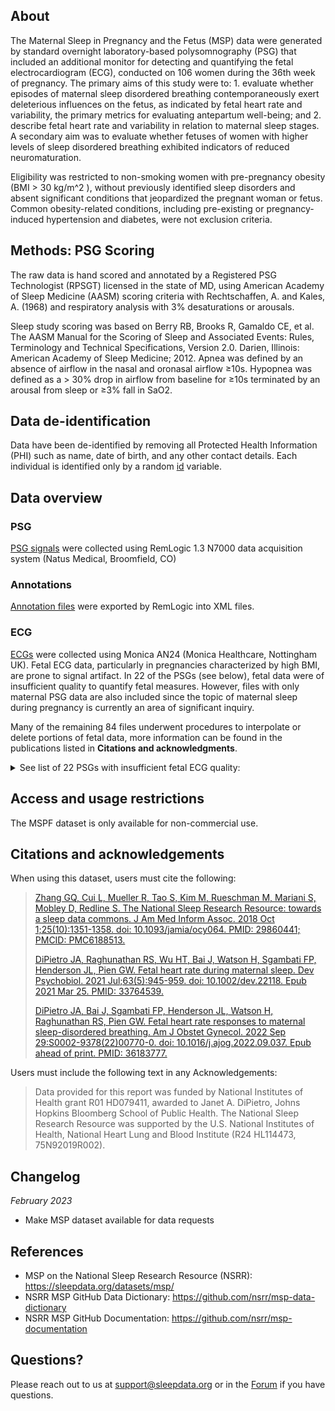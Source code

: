 ## About

The Maternal Sleep in Pregnancy and the Fetus (MSP) data were generated by standard overnight laboratory-based polysomnography (PSG) that included an additional monitor for detecting and quantifying the fetal electrocardiogram (ECG), conducted on 106 women during the 36th week of pregnancy. The primary aims of this study were to: 1. evaluate whether episodes of maternal sleep disordered breathing contemporaneously exert deleterious influences on the fetus, as indicated by fetal heart rate and variability, the primary metrics for evaluating antepartum well-being; and 2. describe fetal heart rate and variability in relation to maternal sleep stages. A secondary aim was to evaluate whether fetuses of women with higher levels of sleep disordered breathing exhibited indicators of reduced neuromaturation. 

Eligibility was restricted to non-smoking women with pre-pregnancy obesity (BMI > 30 kg/m^2 ), without previously identified sleep disorders and absent significant conditions that jeopardized the pregnant woman or fetus.  Common obesity-related conditions, including pre-existing or pregnancy-induced hypertension and diabetes, were not exclusion criteria. 

## Methods: PSG Scoring

The raw data is hand scored and annotated by a Registered PSG Technologist (RPSGT) licensed in the state of MD, using American Academy of Sleep Medicine (AASM) scoring criteria with Rechtschaffen, A. and Kales, A. (1968) and respiratory analysis with 3% desaturations or arousals.

Sleep study scoring was based on Berry RB, Brooks R, Gamaldo CE, et al. The AASM Manual for the Scoring of Sleep and Associated Events: Rules, Terminology and Technical Specifications, Version 2.0. Darien, Illinois: American Academy of Sleep Medicine; 2012. Apnea was defined by an absence of airflow in the nasal and oronasal airflow ≥10s. Hypopnea was defined as a > 30% drop in airflow from baseline for ≥10s terminated by an arousal from sleep or  ≥3% fall in SaO2. 

## Data de-identification

Data have been de-identified by removing all Protected Health Information (PHI) such as name, date of birth, and any other contact details. Each individual is identified only by a random [id](:variables_path:/id) variable.

## Data overview

### PSG
[PSG signals](:files_path:/PSG) were collected using RemLogic 1.3 N7000 data acquisition system (Natus Medical, Broomfield, CO) 

### Annotations
[Annotation files](:files_path:/Annotations) were exported by RemLogic into XML files. 

### ECG
[ECGs](:files_path:/ECG) were collected using Monica AN24 (Monica Healthcare, Nottingham UK). Fetal ECG data, particularly in pregnancies characterized by high BMI, are prone to signal artifact. In 22 of the PSGs (see below), fetal data were of insufficient quality to quantify fetal measures. However, files with only maternal PSG data are also included since the topic of maternal sleep during pregnancy is currently an area of significant inquiry. 

Many of the remaining 84 files underwent procedures to interpolate or delete portions of fetal data, more information can be found in the publications listed in **Citations and acknowledgments**. 

<details>
  <summary>See list of 22 PSGs with insufficient fetal ECG quality:</summary>

  <table>
<tr><td> S001 </td></tr>
<tr><td> 016 </td></tr>
<tr><td> 018 </td></tr>
<tr><td> 020 </td></tr>
<tr><td> 021 </td></tr>
<tr><td> 022 </td></tr>
<tr><td> 023 </td></tr>
<tr><td> 032 </td></tr>
<tr><td> 048 </td></tr>
<tr><td> 051 </td></tr>
<tr><td> 061 </td></tr>
<tr><td> 063 </td></tr>
<tr><td> 072 </td></tr>
<tr><td> 079 </td></tr>
<tr><td> 080 </td></tr>
<tr><td> 086 </td></tr>
<tr><td> 093 </td></tr>
<tr><td> 094 </td></tr>
<tr><td> 097 </td></tr>
<tr><td> 127 </td></tr>
<tr><td> 130 </td></tr>
<tr><td> 131 </td></tr>

</table>

</details>    


## Access and usage restrictions

The MSPF dataset is only available for non-commercial use.

## Citations and acknowledgements

When using this dataset, users must cite the following:

> [Zhang GQ, Cui L, Mueller R, Tao S, Kim M, Rueschman M, Mariani S, Mobley D, Redline S. The National Sleep Research Resource: towards a sleep data commons. J Am Med Inform Assoc. 2018 Oct 1;25(10):1351-1358. doi: 10.1093/jamia/ocy064. PMID: 29860441; PMCID: PMC6188513.](https://pubmed.ncbi.nlm.nih.gov/29860441/)
>
> [DiPietro JA, Raghunathan RS, Wu HT, Bai J, Watson H, Sgambati FP, Henderson JL, Pien GW. Fetal heart rate during maternal sleep. Dev Psychobiol. 2021 Jul;63(5):945-959. doi: 10.1002/dev.22118. Epub 2021 Mar 25. PMID: 33764539.](https://pubmed.ncbi.nlm.nih.gov/33764539/)
>
> [DiPietro JA, Bai J, Sgambati FP, Henderson JL, Watson H, Raghunathan RS, Pien GW. Fetal heart rate responses to maternal sleep-disordered breathing. Am J Obstet Gynecol. 2022 Sep 29:S0002-9378(22)00770-0. doi: 10.1016/j.ajog.2022.09.037. Epub ahead of print. PMID: 36183777.](https://pubmed.ncbi.nlm.nih.gov/36183777/)


Users must include the following text in any Acknowledgements:

> Data provided for this report was funded by National Institutes of Health grant R01 HD079411, awarded to Janet A. DiPietro, Johns Hopkins Bloomberg School of Public Health.
> The National Sleep Research Resource was supported by the U.S. National Institutes of Health, National Heart Lung and Blood Institute (R24 HL114473, 75N92019R002).

## Changelog

*February 2023*

- Make MSP dataset available for data requests

## References

- MSP on the National Sleep Research Resource (NSRR): https://sleepdata.org/datasets/msp/
- NSRR MSP GitHub Data Dictionary: https://github.com/nsrr/msp-data-dictionary
- NSRR MSP GitHub Documentation: https://github.com/nsrr/msp-documentation

## Questions?

Please reach out to us at support@sleepdata.org or in the [Forum](https://sleepdata.org/forum) if you have questions.